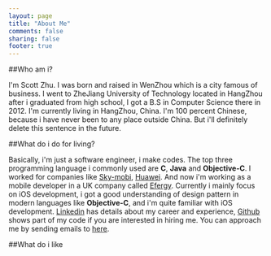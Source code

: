 ```yaml
---
layout: page
title: "About Me"
comments: false
sharing: false
footer: true
---
```




##Who am i?

I'm Scott Zhu. I was born and raised in WenZhou which is a city famous of business. I went to ZheJiang University of Technology located in HangZhou after i graduated from high school, I got a B.S in Computer Science there in 2012. I'm currently living in HangZhou, China.  I'm 100 percent Chinese, because i have never been to any place outside China. But i'll definitely delete this sentence in the future. 

##What do i do for living?

Basically, i'm just a software engineer, i make codes. The top three programming language i commonly used are **C**, **Java** and **Objective-C**. I worked for companies like [Sky-mobi](http://en.sky-mobi.com/), [Huawei](http://www.huawei.com/). And now i'm working as a mobile developer in a UK company called [Efergy](http://corporate.efergy.com/company/meet-the-team). Currently i mainly focus on iOS development, i got a good understanding of design pattern in modern languages like **Objective-C**, and i'm quite familiar with iOS development. [Linkedin](http://www.linkedin.com/in/zhuhuihuihui) has details about my career and experience, [Github](https://github.com/zhuhuihuihui) shows part of my code if you are interested in hiring me. You can approach me by sending emails to [here](zhuhuihuihui@gmail.com).

##What do i like